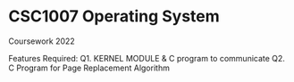 # CSC1007 Operating System

Coursework 2022

Features Required:
Q1. KERNEL MODULE & C program to communicate
Q2. C Program for Page Replacement Algorithm
